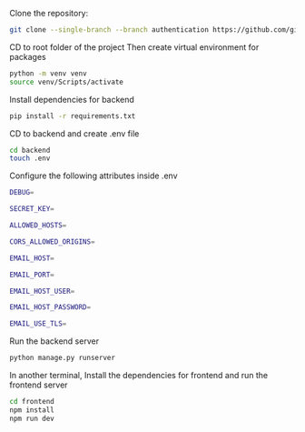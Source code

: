 Clone the repository:

```bash
git clone --single-branch --branch authentication https://github.com/git-michael-hub/real-estate-django-backend.git
```

CD to root folder of the project
Then create virtual environment for packages

```bash
python -m venv venv
source venv/Scripts/activate
```

Install dependencies for backend

```bash
pip install -r requirements.txt
```

CD to backend and create .env file

```bash
cd backend
touch .env
```

Configure the following attributes inside .env

```bash
DEBUG=

SECRET_KEY=

ALLOWED_HOSTS=

CORS_ALLOWED_ORIGINS=

EMAIL_HOST=

EMAIL_PORT=

EMAIL_HOST_USER=

EMAIL_HOST_PASSWORD=

EMAIL_USE_TLS=
```

Run the backend server

```bash
python manage.py runserver
```

In another terminal,
Install the dependencies for frontend and run the frontend server

```bash
cd frontend
npm install
npm run dev
```
